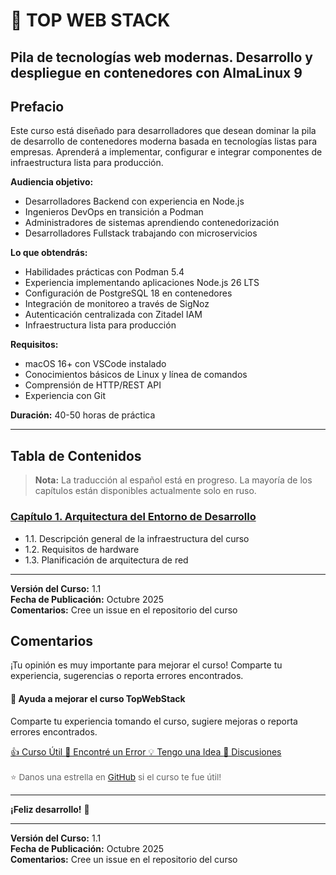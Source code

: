 # 🚀 TOP WEB STACK
## Pila de tecnologías web modernas. Desarrollo y despliegue en contenedores con AlmaLinux 9

## Prefacio

Este curso está diseñado para desarrolladores que desean dominar la pila de desarrollo de contenedores moderna basada en tecnologías listas para empresas. Aprenderá a implementar, configurar e integrar componentes de infraestructura lista para producción.

**Audiencia objetivo:**
- Desarrolladores Backend con experiencia en Node.js
- Ingenieros DevOps en transición a Podman
- Administradores de sistemas aprendiendo contenedorización
- Desarrolladores Fullstack trabajando con microservicios

**Lo que obtendrás:**
- Habilidades prácticas con Podman 5.4
- Experiencia implementando aplicaciones Node.js 26 LTS
- Configuración de PostgreSQL 18 en contenedores
- Integración de monitoreo a través de SigNoz
- Autenticación centralizada con Zitadel IAM
- Infraestructura lista para producción

**Requisitos:**
- macOS 16+ con VSCode instalado
- Conocimientos básicos de Linux y línea de comandos
- Comprensión de HTTP/REST API
- Experiencia con Git

**Duración:** 40-50 horas de práctica

---

## Tabla de Contenidos

> **Nota:** La traducción al español está en progreso. La mayoría de los capítulos están disponibles actualmente solo en ruso.

### [Capítulo 1. Arquitectura del Entorno de Desarrollo](../chapter-01-architecture.md)
- 1.1. Descripción general de la infraestructura del curso
- 1.2. Requisitos de hardware
- 1.3. Planificación de arquitectura de red

---

**Versión del Curso:** 1.1  
**Fecha de Publicación:** Octubre 2025  
**Comentarios:** Cree un issue en el repositorio del curso

## Comentarios

¡Tu opinión es muy importante para mejorar el curso! Comparte tu experiencia, sugerencias o reporta errores encontrados.

<div class="feedback-widget">
  <h4>💬 Ayuda a mejorar el curso TopWebStack</h4>
  <p>Comparte tu experiencia tomando el curso, sugiere mejoras o reporta errores encontrados.</p>
  <div class="feedback-buttons">
    <a href="https://github.com/Alex-0293/TopWebStack/issues/new?labels=feedback,positive" 
       class="feedback-btn positive" target="_blank" rel="noopener">
       👍 Curso Útil
    </a>
    <a href="https://github.com/Alex-0293/TopWebStack/issues/new?labels=bug,needs-review" 
       class="feedback-btn negative" target="_blank" rel="noopener">
       🐛 Encontré un Error
    </a>
    <a href="https://github.com/Alex-0293/TopWebStack/issues/new?labels=enhancement,suggestion" 
       class="feedback-btn suggestion" target="_blank" rel="noopener">
       💡 Tengo una Idea
    </a>
    <a href="https://github.com/Alex-0293/TopWebStack/discussions" 
       class="feedback-btn github" target="_blank" rel="noopener">
       💬 Discusiones
    </a>
  </div>
  <p style="margin-top: 1rem; font-size: 0.85rem; color: #666;">
    ⭐ Danos una estrella en <a href="https://github.com/Alex-0293/TopWebStack" target="_blank" rel="noopener">GitHub</a> si el curso te fue útil!
  </p>
</div>

---

**¡Feliz desarrollo!** 🚀

---

**Versión del Curso:** 1.1  
**Fecha de Publicación:** Octubre 2025  
**Comentarios:** Cree un issue en el repositorio del curso
